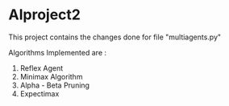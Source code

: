 # AIproject2

This project contains the changes done for file "multiagents.py"

Algorithms Implemented are :
1) Reflex Agent 
2) Minimax Algorithm
3) Alpha - Beta Pruning 
4) Expectimax
